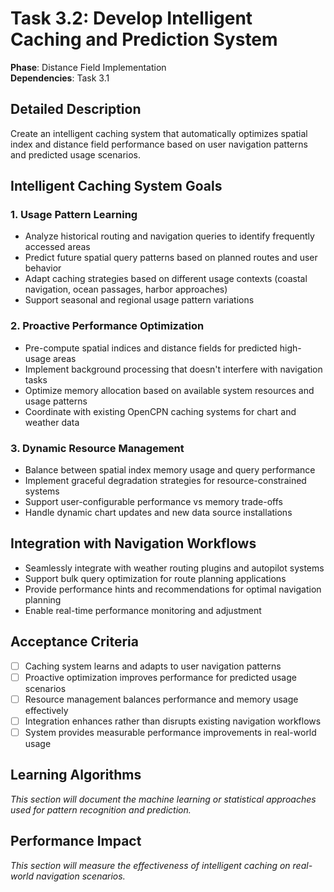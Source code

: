 # Task 3.2: Develop Intelligent Caching and Prediction System

**Phase**: Distance Field Implementation  
**Dependencies**: Task 3.1

## Detailed Description

Create an intelligent caching system that automatically optimizes spatial index and distance field performance based on user navigation patterns and predicted usage scenarios.

## Intelligent Caching System Goals

### 1. Usage Pattern Learning
- Analyze historical routing and navigation queries to identify frequently accessed areas
- Predict future spatial query patterns based on planned routes and user behavior
- Adapt caching strategies based on different usage contexts (coastal navigation, ocean passages, harbor approaches)
- Support seasonal and regional usage pattern variations

### 2. Proactive Performance Optimization
- Pre-compute spatial indices and distance fields for predicted high-usage areas
- Implement background processing that doesn't interfere with navigation tasks
- Optimize memory allocation based on available system resources and usage patterns
- Coordinate with existing OpenCPN caching systems for chart and weather data

### 3. Dynamic Resource Management
- Balance between spatial index memory usage and query performance
- Implement graceful degradation strategies for resource-constrained systems
- Support user-configurable performance vs memory trade-offs
- Handle dynamic chart updates and new data source installations

## Integration with Navigation Workflows

- Seamlessly integrate with weather routing plugins and autopilot systems
- Support bulk query optimization for route planning applications
- Provide performance hints and recommendations for optimal navigation planning
- Enable real-time performance monitoring and adjustment

## Acceptance Criteria

- [ ] Caching system learns and adapts to user navigation patterns
- [ ] Proactive optimization improves performance for predicted usage scenarios
- [ ] Resource management balances performance and memory usage effectively
- [ ] Integration enhances rather than disrupts existing navigation workflows
- [ ] System provides measurable performance improvements in real-world usage

## Learning Algorithms

_This section will document the machine learning or statistical approaches used for pattern recognition and prediction._

## Performance Impact

_This section will measure the effectiveness of intelligent caching on real-world navigation scenarios._
